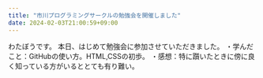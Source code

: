 ```yaml
---
title: "市川プログラミングサークルの勉強会を開催しました"
date: 2024-02-03T21:00:59+09:00
---
```


わたぼうです。
本日、はじめて勉強会に参加させていただきました。
・学んだこと：GitHubの使い方。HTML,CSSの初歩。
・感想：特に躓いたときに傍に良く知っている方がいるととても有り難い。
